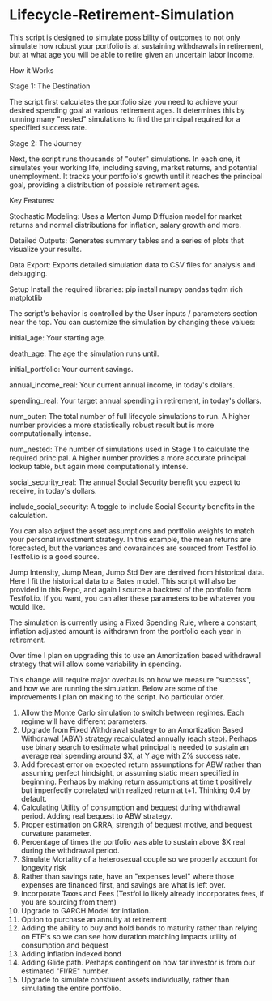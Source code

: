 # Lifecycle-Retirement-Simulation
This script is designed to simulate possibility of outcomes to not only simulate how robust your portfolio is at sustaining withdrawals in retirement, but at what age you will be able to retire given an uncertain labor income. 



How it Works

Stage 1: The Destination

The script first calculates the portfolio size you need to achieve your desired spending goal at various retirement ages. It determines this by running many "nested" simulations to find the principal required for a specified success rate.

Stage 2: The Journey

Next, the script runs thousands of "outer" simulations. In each one, it simulates your working life, including saving, market returns, and potential unemployment. It tracks your portfolio's growth until it reaches the principal goal, providing a distribution of possible retirement ages.

Key Features:

Stochastic Modeling: Uses a Merton Jump Diffusion model for market returns and normal distributions for inflation, salary growth and more.

Detailed Outputs: Generates summary tables and a series of plots that visualize your results.

Data Export: Exports detailed simulation data to CSV files for analysis and debugging.

Setup
Install the required libraries:
pip install numpy pandas tqdm rich matplotlib


The script's behavior is controlled by the User inputs / parameters section near the top. You can customize the simulation by changing these values:

initial_age: Your starting age.

death_age: The age the simulation runs until.

initial_portfolio: Your current savings.

annual_income_real: Your current annual income, in today's dollars.

spending_real: Your target annual spending in retirement, in today's dollars.

num_outer: The total number of full lifecycle simulations to run. A higher number provides a more statistically robust result but is more computationally intense.

num_nested: The number of simulations used in Stage 1 to calculate the required principal. A higher number provides a more accurate principal lookup table, but again more computationally intense.

social_security_real: The annual Social Security benefit you expect to receive, in today's dollars.

include_social_security: A toggle to include Social Security benefits in the calculation.

You can also adjust the asset assumptions and portfolio weights to match your personal investment strategy. In this example, the mean returns are forecasted, but the variances and covarainces are sourced from Testfol.io. Testfol.io is a good source.

Jump Intensity, Jump Mean, Jump Std Dev are derrived from historical data. Here I fit the historical data to a Bates model. This script will also be provided in this Repo, and again I source a backtest of the portfolio from Testfol.io. If you want, you can alter these parameters to be whatever you would like. 

The simulation is currently using a Fixed Spending Rule, where a constant, inflation adjusted amount is withdrawn from the portfolio each year in retirement. 

Over time I plan on upgrading this to use an Amortization based withdrawal strategy that will allow some variability in spending. 

This change will require major overhauls on how we measure "succsss", and how we are running the simulation. Below are some of the improvements I plan on making to the script. No particular order.

1. Allow the Monte Carlo simulation to switch between regimes. Each regime will have different parameters.
2. Upgrade from Fixed Withdrawal strategy to an Amortization Based Withdrawal (ABW) strategy recalculated annually (each step). Perhaps use binary search to estimate what principal is needed to sustain an average real spending around $X, at Y age with Z% success rate.
3.  Add forecast error on expected return assumptions for ABW rather than assuming perfect hindsight, or assuming static mean specified in beginning. Perhaps by making return assumptions at time t positively but imperfectly correlated with realized return at t+1. Thinking 0.4 by default.
4. Calculating Utility of consumption and bequest during withdrawal period. Adding real bequest to ABW strategy.
5. Proper estimation on CRRA, strength of bequest motive, and bequest curvature parameter.
6. Percentage of times the portfolio was able to sustain above $X real during the withdrawal period.
7. Simulate Mortality of a heterosexual couple so we properly account for longevity risk
8. Rather than savings rate, have an "expenses level" where those expenses are financed first, and savings are what is left over.
9. Incorporate Taxes and Fees (Testfol.io likely already incorporates fees, if you are sourcing from them)
10. Upgrade to GARCH Model for inflation. 
11. Option to purchase an annuity at retirement
12. Adding the ability to buy and hold bonds to maturity rather than relying on ETF's so we can see how duration matching impacts utility of consumption and bequest
13. Adding inflation indexed bond
14. Adding Glide path. Perhaps contingent on how far investor is from our estimated "FI/RE" number.
15. Upgrade to simulate constiuent assets individually, rather than simulating the entire portfolio.
